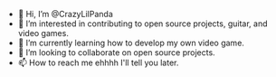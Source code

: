 - 👋 Hi, I’m @CrazyLilPanda
- 👀 I’m interested in contributing to open source projects, guitar, and video games.
- 🌱 I’m currently learning how to develop my own video game.
- 💞️ I’m looking to collaborate on open source projects.
- 📫 How to reach me ehhhh I'll tell you later.
